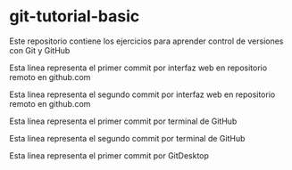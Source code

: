 # git-tutorial-basic
Este repositorio contiene los ejercicios para aprender control de versiones con Git y GitHub

Esta linea representa el primer commit por interfaz web en repositorio remoto en github.com

Esta linea representa el segundo commit por interfaz web en repositorio remoto en github.com

Esta linea representa el primer commit por terminal de GitHub

Esta linea representa el segundo commit por terminal de GitHub

Esta linea representa el primer commit por GitDesktop

